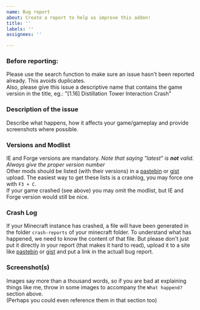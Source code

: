 ```yaml
---
name: Bug report
about: Create a report to help us improve this addon!
title: ''
labels: ''
assignees: ''

---
```


### Before reporting:
Please use the search function to make sure an issue hasn't been reported already. This avoids duplicates.  
Also, please give this issue a descriptive name that contains the game version in the title, eg.: "[1.16] Distillation Tower Interaction Crash"

### Description of the issue
Describe what happens, how it affects your game/gameplay and provide screenshots where possible.

### Versions and Modlist
IE and Forge versions are mandatory. *Note that saying "latest" is **not** valid. Always give the proper version number*  
Other mods should be listed (with their versions) in a [pastebin](http://pastebin.com) or [gist](http://gist.github.com) upload. The easiest way to get these lists is a crashlog, you may force one with `F3 + C`.  
If your game crashed (see above) you may omit the modlist, but IE and Forge version would still be nice.

### Crash Log
If your Minecraft instance has crashed, a file will have been generated in the folder `crash-reports` of your minecraft folder. To understand what has happened, we need to know the content of that file. But please don't just put it directly in your report (that makes it hard to read), upload it to a site like [pastebin](http://pastebin.com) or [gist](http://gist.github.com) and put a link in the actuall bug report.

### Screenshot(s)
Images say more than a thousand words, so if you are bad at explaining things like me, throw in some images to accompany the `What happend?` section above.  
(Perhaps you could even reference them in that section too)
